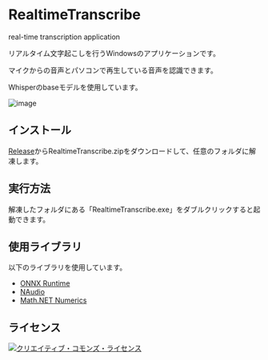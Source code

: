 # RealtimeTranscribe
real-time transcription application

リアルタイム文字起こしを行うWindowsのアプリケーションです。

マイクからの音声とパソコンで再生している音声を認識できます。

Whisperのbaseモデルを使用しています。

![image](https://user-images.githubusercontent.com/7104722/215273234-615a9cc2-d121-4c09-814e-9c3193b38d4d.png)

## インストール
[Release](https://github.com/TadaoYamaoka/RealtimeTranscribe/releases)からRealtimeTranscribe.zipをダウンロードして、任意のフォルダに解凍します。

## 実行方法
解凍したフォルダにある「RealtimeTranscribe.exe」をダブルクリックすると起動できます。

## 使用ライブラリ
以下のライブラリを使用しています。
* [ONNX Runtime](https://github.com/Microsoft/onnxruntime)
* [NAudio](https://github.com/naudio/NAudio)
* [Math.NET Numerics](https://numerics.mathdotnet.com/)

## ライセンス
<a rel="license" href="http://creativecommons.org/licenses/by-nc/4.0/"><img alt="クリエイティブ・コモンズ・ライセンス" style="border-width:0" src="https://i.creativecommons.org/l/by-nc/4.0/88x31.png"></a>
